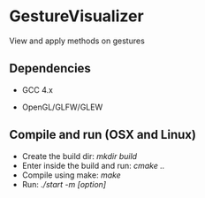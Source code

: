 # GestureVisualizer
View and apply methods on gestures

## Dependencies

- GCC 4.x

- OpenGL/GLFW/GLEW

## Compile and run (OSX and Linux)

- Create the build dir: *mkdir build*
- Enter inside the build and run: *cmake ..*
- Compile using make: *make*
- Run: *./start -m [option]*
